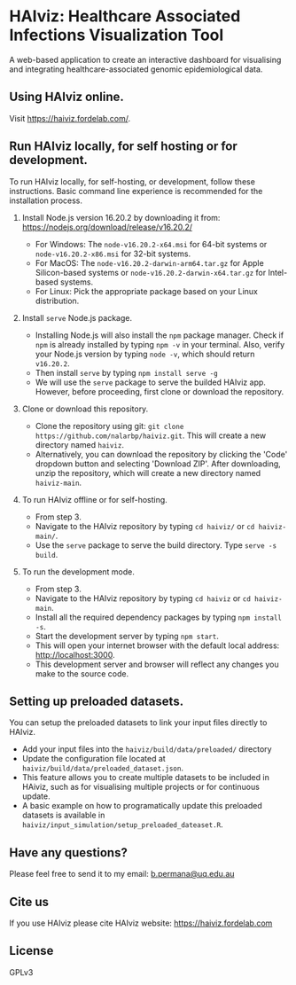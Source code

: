 # HAIviz: Healthcare Associated Infections Visualization Tool

A web-based application to create an interactive dashboard for visualising and integrating healthcare-associated genomic epidemiological data.

## Using HAIviz online.
Visit https://haiviz.fordelab.com/.

## Run HAIviz locally, for self hosting or for development.
To run HAIviz locally, for self-hosting, or development, follow these instructions. Basic command line experience is recommended for the installation process.

1. Install Node.js version 16.20.2 by downloading it from: https://nodejs.org/download/release/v16.20.2/
   - For Windows: The `node-v16.20.2-x64.msi` for 64-bit systems or `node-v16.20.2-x86.msi` for 32-bit systems.
   - For MacOS: The `node-v16.20.2-darwin-arm64.tar.gz` for Apple Silicon-based systems or `node-v16.20.2-darwin-x64.tar.gz` for Intel-based systems.
   - For Linux: Pick the appropriate package based on your Linux distribution.

2. Install `serve` Node.js package.
   - Installing Node.js will also install the `npm` package manager. Check if `npm` is already installed by typing `npm -v` in your terminal. Also, verify your Node.js version by typing `node -v`, which should return `v16.20.2`. 
   - Then install `serve` by typing `npm install serve -g`
   - We will use the `serve` package to serve the builded HAIviz app.
   However, before proceeding, first clone or download the repository.

3. Clone or download this repository.
   - Clone the repository using git: `git clone https://github.com/nalarbp/haiviz.git`. This will create a new directory named `haiviz`. 
   - Alternatively, you can download the repository by clicking the 'Code' dropdown button and selecting 'Download ZIP'. After downloading, unzip the repository, which will create a new directory named `haiviz-main`. 
 
4. To run HAIviz offline or for self-hosting.
   - From step 3.
   - Navigate to the HAIviz repository by typing `cd haiviz/` or `cd haiviz-main/`.
   - Use the `serve` package to serve the build directory. Type `serve -s build`. 

5. To run the development mode.
   - From step 3. 
   - Navigate to the HAIviz repository by typing `cd haiviz` or `cd haiviz-main`.
   - Install all the required dependency packages by typing `npm install -s`.
   - Start the development server by typing `npm start`. 
   - This will open your internet browser with the default local address: [http://localhost:3000](http://localhost:3000).
   - This development server and browser will reflect any changes you make to the source code.

## Setting up preloaded datasets.
You can setup the preloaded datasets to link your input files directly to HAIviz.
- Add your input files into the `haiviz/build/data/preloaded/` directory
- Update the configuration file located at `haiviz/build/data/preloaded_dataset.json`. 
- This feature allows you to create multiple datasets to be included in HAiviz, such as for visualising multiple projects or for continuous update.
- A basic example on how to programatically update this preloaded datasets is available in `haiviz/input_simulation/setup_preloaded_dateaset.R`.

## Have any questions?
Please feel free to send it to my email: b.permana@uq.edu.au

## Cite us
If you use HAIviz please cite HAIviz website: https://haiviz.fordelab.com

## License
GPLv3
